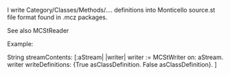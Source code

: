 I write Category/Classes/Methods/.... definitions into Monticello source.st file format found in .mcz packages.    See also MCStReaderExample:String streamContents: [:aStream| |writer|    writer := MCStWriter on: aStream.    writer writeDefinitions: {True asClassDefinition. False asClassDefinition}.]
